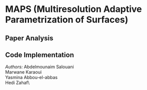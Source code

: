 # MAPS (Multiresolution Adaptive Parametrization of Surfaces)

## Paper Analysis

## Code Implementation

*Authors:* Abdelmounaim Salouani\
           Marwane Karaoui\
           Yasmina Abbou-el-abbas\
           Hedi Zahaf\
